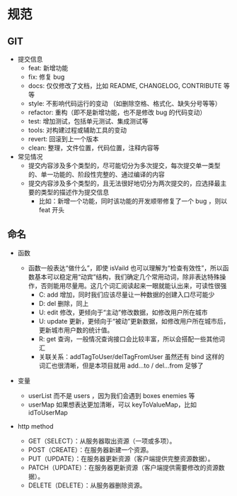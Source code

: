 # 规范

## GIT
- 提交信息
    - feat: 新增功能
    - fix: 修复 bug
    - docs: 仅仅修改了文档，比如 README, CHANGELOG, CONTRIBUTE 等等
    - style: 不影响代码运行的变动 （如删除空格、格式化、缺失分号等等）
    - refactor: 重构（即不是新增功能，也不是修改 bug 的代码变动）
    - test: 增加测试，包括单元测试、集成测试等
    - tools: 对构建过程或辅助工具的变动
    - revert: 回滚到上一个版本
    - clean: 整理，文件位置，代码位置，注释内容等
- 常见情况
    - 提交内容涉及多个类型的，尽可能切分为多次提交，每次提交单一类型的、单一功能的、阶段性完整的、通过编译的内容
    - 提交内容涉及多个类型的，且无法很好地切分为两次提交的，应选择最主要的类型的描述作为提交信息
        - 比如：新增一个功能，同时该功能的开发顺带修复了一个 bug ，则以 feat 开头
        
## 命名
- 函数
    - 函数一般表达“做什么”，即使 isVaild 也可以理解为“检查有效性”，所以函数基本可以稳定用“动宾”结构，我们确定几个常用动词，除非表达特殊操作，否则能用尽量用。这几个词汇阅读起来一眼就能认出来，可读性很强
        - C: add 增加，同时我们应该尽量让一种数据的创建入口尽可能少
        - D: del 删除，同上
        - U: edit 修改，更倾向于“主动”修改数据，如修改用户所在城市
        - U: update 更新，更倾向于“被动”更新数据，如修改用户所在城市后，更新城市用户数的统计值。
        - R: get 查询，一般情况查询接口会比较丰富，所以会搭配一些其他词汇
        - 关联关系：addTagToUser/delTagFromUser 虽然还有 bind 这样的词汇也很清晰，但是本项目就用 add...to / del...from 足够了 
- 变量
    - userList 而不是 users ，因为我们会遇到 boxes enemies 等
    - userMap 如果想表达更加清晰，可以 keyToValueMap，比如 idToUserMap

- http method
  - GET（SELECT）：从服务器取出资源（一项或多项）。
  - POST（CREATE）：在服务器新建一个资源。
  - PUT（UPDATE）：在服务器更新资源（客户端提供完整资源数据）。
  - PATCH（UPDATE）：在服务器更新资源（客户端提供需要修改的资源数据）。
  - DELETE（DELETE）：从服务器删除资源。